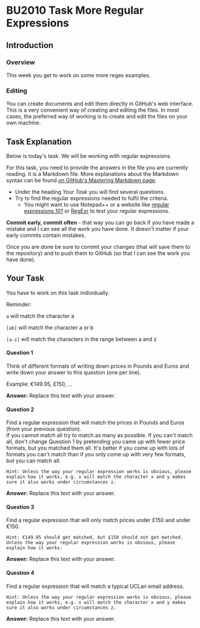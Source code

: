 # BU2010 Task More Regular Expressions

## Introduction

### Overview

This week you get to work on some more regex examples. 

### Editing

You can create documents and edit them directly in GitHub's web interface. This is a very convenient way of creating and editing the files. 
In most cases, the preferred way of working is to create and edit the files on your own machine. 


## Task Explanation

Below is today's task. We will be working with regular expressions. 

For this task, you need to provide the answers in the file you are currently reading. It is a Markdown file. More explanations about the Markdown syntax can be found [on GitHub's Mastering Markdown page](https://guides.github.com/features/mastering-markdown/).

* Under the heading _Your Task_ you will find several questions. 
* Try to find the regular expressions needed to fulfil the criteria. 
  * You might want to use Notepad++ or a website like [regular expressions 101](https://regex101.com/) or [RegExr](https://regexr.com/) to test your regular expressions. 


**Commit early, commit often** - that way you can go back if you have made a mistake and I can see all the work you have done. It doesn't matter if your early commits contain mistakes.  

Once you are done be sure to commit your changes (that will save them to the repository) and to push them to GitHub (so that I can see the work you have done).

## Your Task

You have to work on this task individually. 

Reminder:

`a` will match the character a

`[ab]` will match the character a or b

`[a-z]` will match the characters in the range between a and z


#### Question 1

Think of different formats of writing down prices in Pounds and Euros and write down your answer to this question (one per line). 

Example: €149.95, £150, ...

**Answer:** Replace this text with your answer.

#### Question 2

Find a regular expression that will match the prices in Pounds and Euros (from your previous question).   
If you cannot match all try to match as many as possible. If you can't match all, don't change Question 1 by pretending you came up with fewer price formats, but you matched them all. It's better if you come up with lots of formats you can't match than if you only come up with very few formats, but you can match all. 

`Hint: Unless the way your regular expression works is obvious, please explain how it works, e.g. x will match the character x and y makes sure it also works under circumstances z.`

**Answer:** Replace this text with your answer.

#### Question 3

Find a regular expression that will only match prices under £150 and under €150. 

`Hint: €149.95 should get matched, but £150 should not get matched. Unless the way your regular expression works is obvious, please explain how it works.`

**Answer:** Replace this text with your answer.

#### Question 4

Find a regular expression that will match a typical UCLan email address. 
 
`Hint: Unless the way your regular expression works is obvious, please explain how it works, e.g. x will match the character x and y makes sure it also works under circumstances z.`

**Answer:** Replace this text with your answer.

